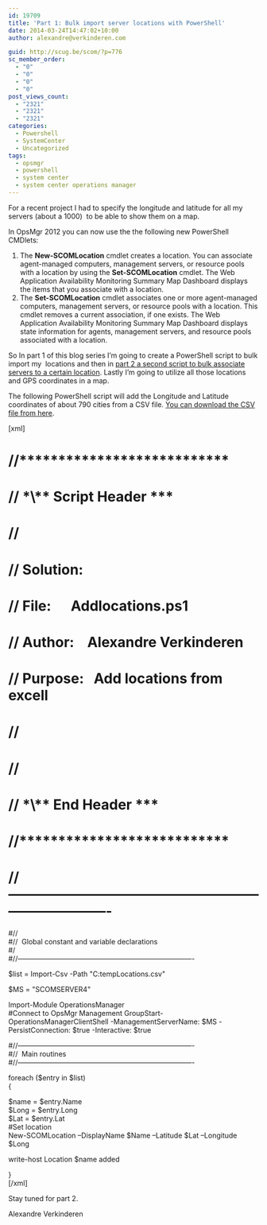 ```yaml
---
id: 19709
title: 'Part 1: Bulk import server locations with PowerShell'
date: 2014-03-24T14:47:02+10:00
author: alexandre@verkinderen.com

guid: http://scug.be/scom/?p=776
sc_member_order:
  - "0"
  - "0"
  - "0"
  - "0"
post_views_count:
  - "2321"
  - "2321"
  - "2321"
categories:
  - Powershell
  - SystemCenter
  - Uncategorized
tags:
  - opsmgr
  - powershell
  - system center
  - system center operations manager
---
```

For a recent project I had to specify the longitude and latitude for all my  servers (about a 1000)  to be able to show them on a map.

In OpsMgr 2012 you can now use the the following new PowerShell CMDlets:

  1. The **New-SCOMLocation** cmdlet creates a location. You can associate agent-managed computers, management servers, or resource pools with a location by using the **Set-SCOMLocation** cmdlet. The Web Application Availability Monitoring Summary Map Dashboard displays the items that you associate with a location.
  2. The **Set-SCOMLocation** cmdlet associates one or more agent-managed computers, management servers, or resource pools with a location. This cmdlet removes a current association, if one exists. The Web Application Availability Monitoring Summary Map Dashboard displays state information for agents, management servers, and resource pools associated with a location.

So In part 1 of this blog series I’m going to create a PowerShell script to bulk import my  locations and then in <a href="http://scug.be/scom/?p=782" target="_blank">part 2 a second script to bulk associate servers to a certain location</a>. Lastly I’m going to utilize all those locations and GPS coordinates in a map.

The following PowerShell script will add the Longitude and Latitude coordinates of about 790 cities from a CSV file. <a href="https://www.dropbox.com/s/6c61mp43mu2sgdx/Locations.csv" target="_blank">You can download the CSV file from here</a>.

[xml]

# //\***\***\***\***\***\***\***\***\***\***\***\***\***\***\***\***\***\***\***\***\***\***\***\***\***

# // **\*\\*\* Script Header \*\*\***

# //

# // Solution:

# // File:      Addlocations.ps1

# // Author:    Alexandre Verkinderen

# // Purpose:   Add locations from excell

# //

# //

# // **\*\\*\* End Header \*\*\***

# //\***\***\***\***\***\***\***\***\***\***\***\***\***\***\***\***\***\***\***\***\***\***\***\***\***

# //&#8212;&#8212;&#8212;&#8212;&#8212;&#8212;&#8212;&#8212;&#8212;&#8212;&#8212;&#8212;&#8212;&#8212;&#8212;&#8212;&#8212;&#8212;&#8212;&#8212;&#8212;&#8212;&#8212;&#8212;&#8212;-

#//  
#//  Global constant and variable declarations  
#/  
#//&#8212;&#8212;&#8212;&#8212;&#8212;&#8212;&#8212;&#8212;&#8212;&#8212;&#8212;&#8212;&#8212;&#8212;&#8212;&#8212;&#8212;&#8212;&#8212;&#8212;&#8212;&#8212;&#8212;&#8212;&#8212;-

$list = Import-Csv -Path "C:tempLocations.csv"

$MS = "SCOMSERVER4"

Import-Module OperationsManager  
#Connect to OpsMgr Management GroupStart-OperationsManagerClientShell -ManagementServerName: $MS -PersistConnection: $true -Interactive: $true

#//&#8212;&#8212;&#8212;&#8212;&#8212;&#8212;&#8212;&#8212;&#8212;&#8212;&#8212;&#8212;&#8212;&#8212;&#8212;&#8212;&#8212;&#8212;&#8212;&#8212;&#8212;&#8212;&#8212;&#8212;&#8212;-  
#//  Main routines  
#//&#8212;&#8212;&#8212;&#8212;&#8212;&#8212;&#8212;&#8212;&#8212;&#8212;&#8212;&#8212;&#8212;&#8212;&#8212;&#8212;&#8212;&#8212;&#8212;&#8212;&#8212;&#8212;&#8212;&#8212;&#8212;-

foreach ($entry in $list)  
{

$name = $entry.Name  
$Long = $entry.Long  
$Lat = $entry.Lat  
#Set location  
New-SCOMLocation –DisplayName $Name –Latitude $Lat –Longitude $Long

write-host Location $name added

}  
[/xml]

Stay tuned for part 2.

Alexandre Verkinderen
